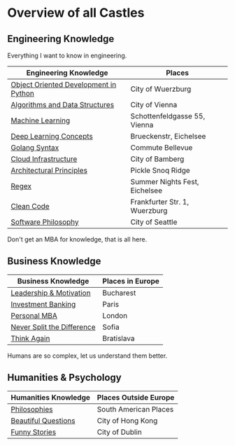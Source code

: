 # Overview of all Castles

## Engineering Knowledge

Everything I want to know in engineering.

| Engineering Knowledge                                                         | Places                        |
| ----------------------------------------------------------------------------- | ----------------------------- |
| [Object Oriented Development in Python](/pages/castle-object-oriented-python) | City of Wuerzburg             |
| [Algorithms and Data Structures](/pages/algorithms-and-data-structures)       | City of Vienna                |
| [Machine Learning](/pages/castle-machine-learning)                            | Schottenfeldgasse 55, Vienna  |
| [Deep Learning Concepts](/pages/castle-deep-learning)                         | Brueckenstr, Eichelsee        |
| [Golang Syntax](/pages/castle-golang)                                         | Commute Bellevue              |
| [Cloud Infrastructure](/pages/castle-cloud-infrastructure)                    | City of Bamberg               |
| [Architectural Principles](pages/castle-architectural-principles)             | Pickle Snoq Ridge             |
| [Regex](/pages/castle-golang.md)                                              | Summer Nights Fest, Eichelsee |
| [Clean Code](/pages/castle-clean-code.md)                                     | Frankfurter Str. 1, Wuerzburg |
| [Software Philosophy](/pages/castle-software-philosophy)                      | City of Seattle               |

Don't get an MBA for knowledge, that is all here.

## Business Knowledge

| Business Knowledge                                                | Places in Europe |
| ----------------------------------------------------------------- | ---------------- |
| [Leadership & Motivation](/pages/castle-leadership-motivation.md) | Bucharest        |
| [Investment Banking](/pages/castle-investment-banking.md)         | Paris            |
| [Personal MBA](/pages/castle-personal-mba.md)                     | London           |
| [Never Split the Difference](/pages/castle-difference.md)         | Sofia            |
| [Think Again](/pages/castle-think-again.md)                       | Bratislava       |

Humans are so complex, let us understand them better.

## Humanities & Psychology

| Humanities Knowledge                                     | Places Outside Europe |
| -------------------------------------------------------- | --------------------- |
| [Philosophies](/pages/castle-philosophy)                 | South American Places |
| [Beautiful Questions](/pages/castle-beautiful-questions) | City of Hong Kong     |
| [Funny Stories](/pages/castle-funny-stories)             | City of Dublin        |